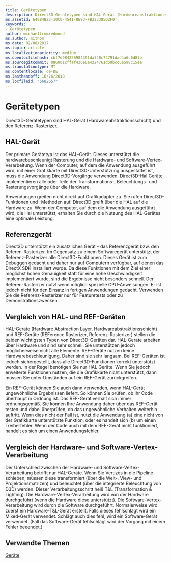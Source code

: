 ```yaml
---
title: Gerätetypen
description: Direct3D-Gerätetypen sind HAL-Gerät (Hardwareabstraktionsschicht) und den Referenz-Rasterizer.
ms.assetid: 64084B23-10C0-4541-8E93-FB323385D2F0
keywords:
- Gerätetypen
author: michaelfromredmond
ms.author: mithom
ms.date: 02/08/2017
ms.topic: article
ms.localizationpriority: medium
ms.openlocfilehash: cbf7d984226984391da340c74791dad4a6c0d8fb
ms.sourcegitcommit: 086001cffaf436e6e4324761d59bcc5e598c15ea
ms.translationtype: MT
ms.contentlocale: de-DE
ms.lasthandoff: 10/26/2018
ms.locfileid: "5682657"
---
```

# <a name="device-types"></a>Gerätetypen


Direct3D-Gerätetypen sind HAL-Gerät (Hardwareabstraktionsschicht) und den Referenz-Rasterizer.

## <a name="span-idhaldevicespanspan-idhaldevicespanspan-idhaldevicespanhal-device"></a><span id="HAL_Device"></span><span id="hal_device"></span><span id="HAL_DEVICE"></span>HAL-Gerät


Der primäre Gerätetyp ist das HAL-Gerät. Dieses unterstützt die hardwarebeschleunigt Rasterung und die Hardware- und Software-Vertex-Verarbeitung. Wenn der Computer, auf dem die Anwendung ausgeführt wird, mit einer Grafikkarte mit Direct3D-Unterstützung ausgestattet ist, muss die Anwendung Direct3D-Vorgänge verwenden. Direct3D-Hal Geräte implementieren alle oder Teile der Transformations-, Beleuchtungs- und Rasterungsvorgänge über die Hardware.

Anwendungen greifen nicht direkt auf Grafikadapter zu. Sie rufen Direct3D-Funktionen und -Methoden auf. Direct3D greift über die HAL auf die Hardware zu. Wenn der Computer, auf dem die Anwendung ausgeführt wird, die Hal unterstützt, erhalten Sie durch die Nutzung des HAL-Gerätes eine optimale Leistung.

## <a name="span-idreferencedevicespanspan-idreferencedevicespanspan-idreferencedevicespanreference-device"></a><span id="Reference_Device"></span><span id="reference_device"></span><span id="REFERENCE_DEVICE"></span>Referenzgerät


Direct3D unterstützt ein zusätzliches Gerät – das Referenzgerät bzw. den Referen-Rasterizer. Im Gegensatz zu einem Softwaregerät unterstützt der Referenz-Rasterizer alle Direct3D-Funktionen. Dieses Gerät ist zum Debuggen gedacht und daher nur auf Computern verfügbar, auf denen das DirectX SDK installiert wurde. Da diese Funktionen mit dem Ziel einer möglichst hohen Genauigkeit statt für eine hohe Geschwindigkeit implementiert wurde, sind die Ergebnisse nicht besonders schnell. Der Referen-Rasterizer nutzt wenn möglich spezielle CPU-Anweisungen. Er ist jedoch nicht für den Einsatz in fertigen Anwendungen gedacht. Verwenden Sie die Referenz-Rasterizer nur für Featuretests oder zu Demonstrationszwecken.

## <a name="span-idhalvsrefspanspan-idhalvsrefspanspan-idhalvsrefspanhal-vs-ref-devices"></a><span id="HAL_vs_REF"></span><span id="hal_vs_ref"></span><span id="HAL_VS_REF"></span>Vergleich von HAL- und REF-Geräten


HAL-Geräte (Hardware Abstraction Layer, Hardwareabstraktionsschicht) und REF-Geräte (REFerence Rasterizer, Referenz-Rasterizer) stellen die beiden wichtigsten Typen von Direct3D-Geräten dar. HAL-Geräte arbeiten über Hardware und sind sehr schnell. Sie unterstützen jedoch möglicherweise nicht alle Elemente. REF-Geräte nutzen keine Hardwarebeschleunigung. Daher sind sie sehr langsam. Bei REF-Geräten ist jedoch sichergestellt, dass alle Direct3D-Funktionen korrekt unterstützt werden. In der Regel benötigen Sie nur HAL Geräte. Wenn Sie jedoch erweiterte Funktionen nutzen, die die Grafikkarte nicht unterstützt, dann müssen Sie unter Umständen auf ein REF-Gerät zurückgreifen.

Ein REF-Gerät können Sie auch dann verwenden, wenn HAL-Gerät ungewöhnliche Ergebnissen liefert. So können Sie prüfen, ob Ihr Code überhaupt in Ordnung ist. Das REF-Gerät verhält sich immer ordnungsgemäß. Sie können Ihre Anwendung daher über das REF-Gerät testen und dabei überprüfen, ob das ungewöhnliche Verhalten weiterhin auftritt. Wenn dies nicht der Fall ist, nutzt die Anwendung (a) eine nicht von der Grafikkarte unterstützte Funktion, oder es handelt sich (b) um einen Treiberfehler. Wenn der Code auch mit dem REF-Gerät nicht funktioniert, handelt es sich um einen Anwendungsfehler.

## <a name="span-idhardwarevssoftwarespanspan-idhardwarevssoftwarespanspan-idhardwarevssoftwarespanhardware-vs-software-vertex-processing"></a><span id="Hardware_vs_Software"></span><span id="hardware_vs_software"></span><span id="HARDWARE_VS_SOFTWARE"></span>Vergleich der Hardware- und Software-Vertex-Verarbeitung


Der Unterschied zwischen der Hardware- und Software-Vertex-Verarbeitung betrifft nur HAL-Geräte. Wenn Sie Vertizes in die Pipeline schieben, müssen diese transformiert (über die Welt-, View- und Projektionsmatrizen) und beleuchtet (über die integrierte Beleuchtung von D3D) werden. Dieser Verarbeitungsschritt heiß T&L (Transformation & Lighting). Die Hardware-Vertex-Verarbeitung wird von der Hardware durchgeführt (wenn die Hardware diese unterstützt). Die Software-Vertex-Verarbeitung wird durch die Software durchgeführt. Normalerweise wird zuerst ein Hardware-T&L-Gerät erstellt. Falls dieses fehlschlägt wird ein Mixed-Gerät verwendet. Schlägt auch dies fehl, wird ein Software-Gerät verwendet. (Fall das Software-Gerät fehlschlägt wird der Vorgang mit einem Fehler beeendet.)

## <a name="span-idrelated-topicsspanrelated-topics"></a><span id="related-topics"></span>Verwandte Themen


[Geräte](devices.md)

 

 





